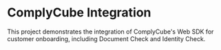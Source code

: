# ComplyCube Integration

This project demonstrates the integration of ComplyCube's Web SDK for customer onboarding, including Document Check and Identity Check.

